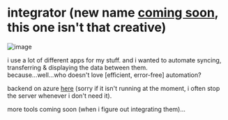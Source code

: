 # integrator (new name [coming soon](https://github.com/theologicalphysicist/integrator/issues/38), this one isn't that creative)

![image](https://user-images.githubusercontent.com/62276646/228714726-cf545c44-cd71-414b-aa45-6aa90a36ea51.png)

i use a lot of different apps for my stuff. and i wanted to automate syncing, transferring & displaying the data between them.
<br>
because...well...who doesn't love [efficient, error-free] automation?

backend on azure [here](https://integrator-backend.azurewebsites.net/) (sorry if it isn't running at the moment, i often stop the server whenever i don't need it).

more tools coming soon (when i figure out integrating them)...
